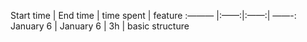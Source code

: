 Start time | End time | time spent | feature
:——— |:——:|:——:| ——-:
January 6 | January 6 | 3h | basic structure
